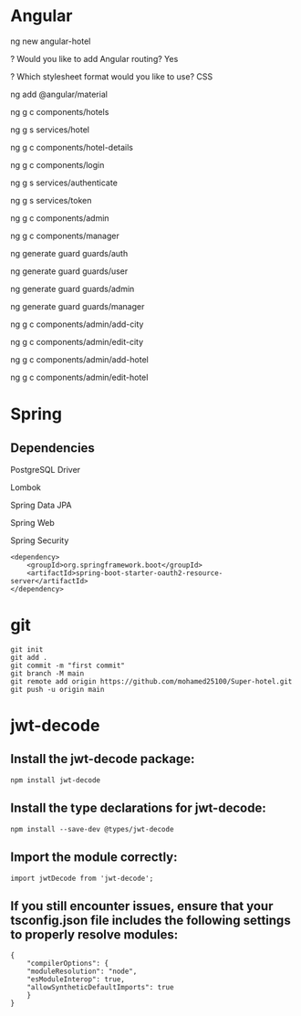 # Angular

ng new angular-hotel  

? Would you like to add Angular routing? Yes

? Which stylesheet format would you like to use? CSS

ng add @angular/material

ng g c components/hotels

ng g s services/hotel

ng g c components/hotel-details

ng g c components/login

ng g s services/authenticate

ng g s services/token

ng g c components/admin

ng g c components/manager

ng generate guard guards/auth

ng generate guard guards/user

ng generate guard guards/admin

ng generate guard guards/manager

ng g c components/admin/add-city

ng g c components/admin/edit-city

ng g c components/admin/add-hotel

ng g c components/admin/edit-hotel

# Spring

## Dependencies

PostgreSQL Driver

Lombok 

Spring Data JPA

Spring Web

Spring Security

    <dependency>
        <groupId>org.springframework.boot</groupId>
        <artifactId>spring-boot-starter-oauth2-resource-server</artifactId>
    </dependency>

# git

    git init
    git add .
    git commit -m "first commit"
    git branch -M main
    git remote add origin https://github.com/mohamed25100/Super-hotel.git
    git push -u origin main


# jwt-decode

## Install the jwt-decode package:

    npm install jwt-decode

## Install the type declarations for jwt-decode:

    npm install --save-dev @types/jwt-decode


## Import the module correctly:

    import jwtDecode from 'jwt-decode';

## If you still encounter issues, ensure that your tsconfig.json file includes the following settings to properly resolve modules:

    {
        "compilerOptions": {
        "moduleResolution": "node",
        "esModuleInterop": true,
        "allowSyntheticDefaultImports": true
        }
    }
